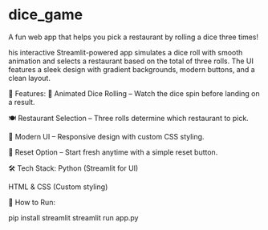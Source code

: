 # dice_game
A fun web app that helps you pick a restaurant by rolling a dice three times!

his interactive Streamlit-powered app simulates a dice roll with smooth animation and selects a restaurant based on the total of three rolls. The UI features a sleek design with gradient backgrounds, modern buttons, and a clean layout.

🚀 Features:
🎲 Animated Dice Rolling – Watch the dice spin before landing on a result.

🍽️ Restaurant Selection – Three rolls determine which restaurant to pick.

🎨 Modern UI – Responsive design with custom CSS styling.

🔄 Reset Option – Start fresh anytime with a simple reset button.

🛠️ Tech Stack:
Python (Streamlit for UI)

HTML & CSS (Custom styling)

🎯 How to Run:

pip install streamlit
streamlit run app.py
